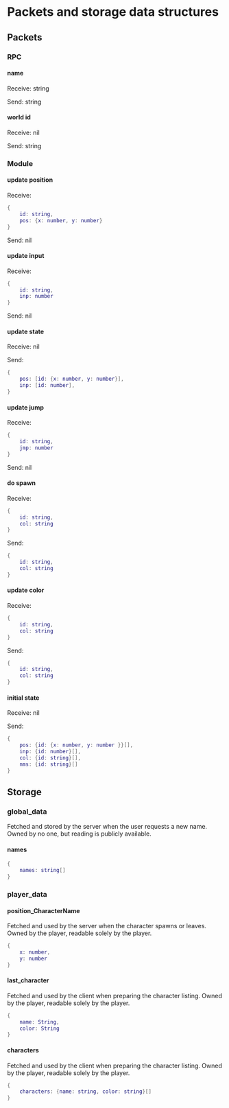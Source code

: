 # Packets and storage data structures

## Packets

### RPC

#### name

Receive: string

Send: string

#### world id

Receive: nil

Send: string

### Module

#### update position

Receive:

```lua
{
    id: string,
    pos: {x: number, y: number}
}
```

Send: nil

#### update input

Receive:

```lua
{
    id: string,
    inp: number
}
```

Send: nil

#### update state

Receive: nil

Send:

```lua
{
    pos: [id: {x: number, y: number}],
    inp: [id: number],
}
```

#### update jump

Receive:

```lua
{
    id: string,
    jmp: number
}
```

Send: nil

#### do spawn

Receive:

```lua
{
    id: string,
    col: string
}
```

Send:

```lua
{
    id: string,
    col: string
}
```

#### update color

Receive:

```lua
{
    id: string,
    col: string
}
```

Send:

```lua
{
    id: string,
    col: string
}
```

#### initial state

Receive: nil

Send:

```lua
{
    pos: {id: {x: number, y: number }}[],
    inp: {id: number}[],
    col: {id: string}[],
    nms: {id: string}[]
}
```

## Storage

### global_data

Fetched and stored by the server when the user requests a new name. Owned by no one, but reading is publicly available.

#### names

```lua
{
    names: string[]
}
```

### player_data

#### position_CharacterName

Fetched and used by the server when the character spawns or leaves. Owned by the player, readable solely by the player.

```lua
{
    x: number,
    y: number
}
```

#### last_character

Fetched and used by the client when preparing the character listing. Owned by the player, readable solely by the player.

```lua
{
    name: String,
    color: String
}
```

#### characters

Fetched and used by the client when preparing the character listing. Owned by the player, readable solely by the player.

```lua
{
    characters: {name: string, color: string}[]
}
```
